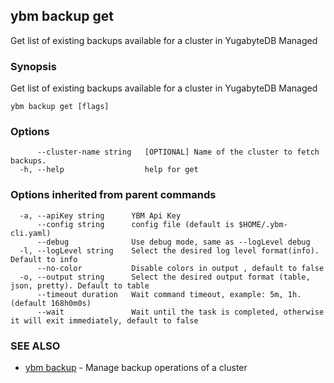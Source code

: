 ## ybm backup get

Get list of existing backups available for a cluster in YugabyteDB Managed

### Synopsis

Get list of existing backups available for a cluster in YugabyteDB Managed

```
ybm backup get [flags]
```

### Options

```
      --cluster-name string   [OPTIONAL] Name of the cluster to fetch backups.
  -h, --help                  help for get
```

### Options inherited from parent commands

```
  -a, --apiKey string      YBM Api Key
      --config string      config file (default is $HOME/.ybm-cli.yaml)
      --debug              Use debug mode, same as --logLevel debug
  -l, --logLevel string    Select the desired log level format(info). Default to info
      --no-color           Disable colors in output , default to false
  -o, --output string      Select the desired output format (table, json, pretty). Default to table
      --timeout duration   Wait command timeout, example: 5m, 1h. (default 168h0m0s)
      --wait               Wait until the task is completed, otherwise it will exit immediately, default to false
```

### SEE ALSO

* [ybm backup](ybm_backup.md)	 - Manage backup operations of a cluster

